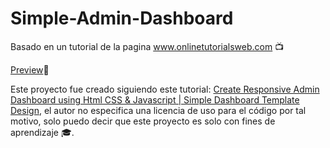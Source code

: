 # Simple-Admin-Dashboard
Basado en un tutorial de la pagina www.onlinetutorialsweb.com :tv: 

[Preview](https://manuelfernandonegrete.github.io/Simple-Admin-Dashboard/):eyes:

Este proyecto fue creado siguiendo este tutorial: [Create Responsive Admin Dashboard using Html CSS & Javascript | Simple Dashboard Template Design](https://www.youtube.com/watch?v=nUUsUAPEjFc&t=1547s), el autor no especifica una licencia de uso para el código por tal motivo, solo puedo decir que este proyecto es solo con fines de aprendizaje :mortar_board:.
